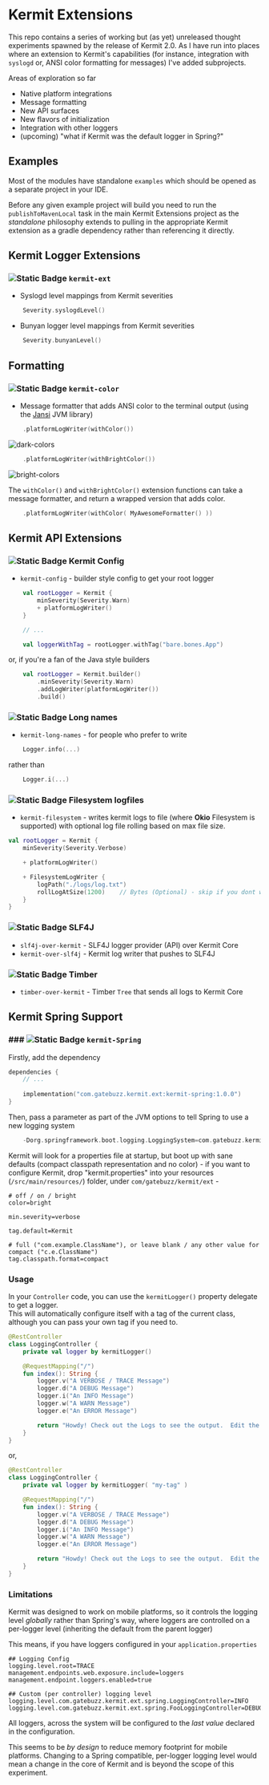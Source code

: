 # Kermit Extensions

This repo contains a series of working but (as yet) unreleased thought experiments spawned by the release of Kermit 2.0.  As I have run into places where an extension to Kermit's capabilities (for instance, integration with `syslogd` or, ANSI color formatting for messages) I've added subprojects.

Areas of exploration so far
* Native platform integrations
* Message formatting
* New API surfaces
* New flavors of initialization
* Integration with other loggers
* (upcoming) "what if Kermit was the default logger in Spring?"

## Examples

Most of the modules have standalone `examples` which should be opened as a separate project in your IDE.  

Before any given example project will build you need to run the `publishToMavenLocal` task in the main Kermit Extensions project as the _standalone_ philosophy extends to pulling in the appropriate Kermit extension as a gradle dependency rather than referencing it directly. 

## Kermit Logger Extensions 

### ![Static Badge](https://img.shields.io/badge/Kotlin_Multiplatform-orange) `kermit-ext`

* Syslogd level mappings from Kermit severities
```kotlin
    Severity.syslogdLevel()
```

* Bunyan logger level mappings from Kermit severities
```kotlin
    Severity.bunyanLevel()
```

## Formatting

### ![Static Badge](https://img.shields.io/badge/JVM-brightgreen) `kermit-color`

* Message formatter that adds ANSI color to the terminal output (using the [Jansi](http://fusesource.github.io/jansi/) JVM library)

```kotlin
    .platformLogWriter(withColor())
```
![dark-colors](https://github.com/psh/KermitExt/assets/407647/f4dfae8b-c5fa-4e84-94da-fc3c95afad19)

```kotlin
    .platformLogWriter(withBrightColor())
```
![bright-colors](https://github.com/psh/KermitExt/assets/407647/e388c4fe-168a-4c2b-bad2-ba0c8e04f43d)

The `withColor()` and `withBrightColor()` extension functions can take a message formatter, and return a wrapped version that adds color.

```kotlin
    .platformLogWriter(withColor( MyAwesomeFormatter() ))
```

## Kermit API Extensions

### ![Static Badge](https://img.shields.io/badge/Kotlin_Multiplatform-orange) Kermit Config

* `kermit-config` - builder style config to get your root logger

```kotlin
    val rootLogger = Kermit {
        minSeverity(Severity.Warn)
        + platformLogWriter()
    }

    // ...

    val loggerWithTag = rootLogger.withTag("bare.bones.App")
```
or, if you're a fan of the Java style builders
```kotlin
    val rootLogger = Kermit.builder()
        .minSeverity(Severity.Warn)
        .addLogWriter(platformLogWriter())
        .build()
```

### ![Static Badge](https://img.shields.io/badge/Kotlin_Multiplatform-orange) Long names

* `kermit-long-names` - for people who prefer to write

```kotlin
    Logger.info(...)
```

rather than

```kotlin
    Logger.i(...)
```

### ![Static Badge](https://img.shields.io/badge/Kotlin_Multiplatform-orange) Filesystem logfiles

* `kermit-filesystem` - writes kermit logs to file (where **Okio** Filesystem is supported) with optional log file rolling based on max file size.
```kotlin
val rootLogger = Kermit {
    minSeverity(Severity.Verbose)

    + platformLogWriter()

    + FilesystemLogWriter {
        logPath("./logs/log.txt")
        rollLogAtSize(1200)    // Bytes (Optional) - skip if you dont want logs to roll
    }
}
```

### ![Static Badge](https://img.shields.io/badge/JVM-brightgreen) SLF4J

* `slf4j-over-kermit` - SLF4J logger provider (API) over Kermit Core
* `kermit-over-slf4j` - Kermit log writer that pushes to SLF4J

### ![Static Badge](https://img.shields.io/badge/Android-blue) Timber

* `timber-over-kermit` - Timber `Tree` that sends all logs to Kermit Core

## Kermit Spring Support

### ### ![Static Badge](https://img.shields.io/badge/JVM-brightgreen) `kermit-Spring`

Firstly, add the dependency
```kotlin
dependencies {
    // ...
    
	implementation("com.gatebuzz.kermit.ext:kermit-spring:1.0.0")
}

```

Then, pass a parameter as part of the JVM options to tell Spring to use a new logging system

```kotlin
    -Dorg.springframework.boot.logging.LoggingSystem=com.gatebuzz.kermit.ext.KermitLoggingSystem
```

Kermit will look for a properties file at startup, but boot up with sane defaults (compact classpath
representation and no color) - if you want to configure Kermit, drop "kermit.properties" into your
resources (`/src/main/resources/`) folder, under `com/gatebuzz/kermit/ext` - 

```properties
# off / on / bright
color=bright

min.severity=verbose

tag.default=Kermit

# full ("com.example.ClassName"), or leave blank / any other value for compact ("c.e.ClassName")
tag.classpath.format=compact
```

### Usage

In your `Controller` code, you can use the `kermitLogger()` property delegate to get a logger.  
This will automatically configure itself with a tag of the current class, although you can pass your
own tag if you need to.

```kotlin
@RestController
class LoggingController {
    private val logger by kermitLogger()

    @RequestMapping("/")
    fun index(): String {
        logger.v("A VERBOSE / TRACE Message")
        logger.d("A DEBUG Message")
        logger.i("An INFO Message")
        logger.w("A WARN Message")
        logger.e("An ERROR Message")

        return "Howdy! Check out the Logs to see the output.  Edit the \"kermit.properties\" to change log levels and formatting."
    }
}
```
or,
```kotlin
@RestController
class LoggingController {
    private val logger by kermitLogger( "my-tag" )

    @RequestMapping("/")
    fun index(): String {
        logger.v("A VERBOSE / TRACE Message")
        logger.d("A DEBUG Message")
        logger.i("An INFO Message")
        logger.w("A WARN Message")
        logger.e("An ERROR Message")

        return "Howdy! Check out the Logs to see the output.  Edit the \"kermit.properties\" to change log levels and formatting."
    }
}
```

### Limitations

Kermit was designed to work on mobile platforms, so it controls the logging level _globally_ rather 
than Spring's way, where loggers are controlled on a per-logger level (inheriting the default from the
parent logger)

This means, if you have loggers configured in your `application.properties`

```properties
## Logging Config
logging.level.root=TRACE
management.endpoints.web.exposure.include=loggers
management.endpoint.loggers.enabled=true

## Custom (per controller) logging level
logging.level.com.gatebuzz.kermit.ext.spring.LoggingController=INFO
logging.level.com.gatebuzz.kermit.ext.spring.FooLoggingController=DEBUG
```

All loggers, across the system will be configured to the _last value_ declared in the configuration.

This seems to be _by design_ to reduce memory footprint for mobile platforms.  Changing to a Spring
compatible, per-logger logging level would mean a change in the core of Kermit and is beyond the scope
of this experiment.

